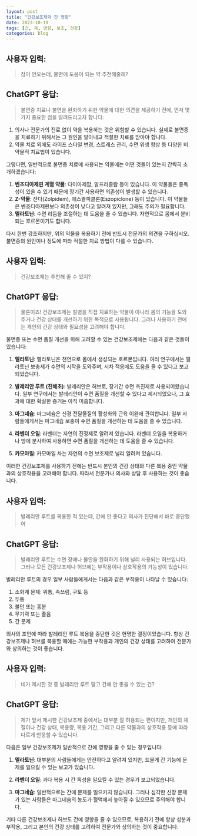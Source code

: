 ```yaml
---
layout: post
title: "건강보조제와 간 영향"
date: 2023-10-19
tags: [간, 제, 영향, 보조, 건강]
categories: blog
---
```


## 사용자 입력:
> 잠이 안오는데, 불면에 도움이 되는 약 추천해줄래?

## ChatGPT 응답:
> 불면증 치료나 불면을 완화하기 위한 약물에 대한 의견을 제공하기 전에, 먼저 몇 가지 중요한 점을 알려드리고자 합니다:

1. 의사나 전문가의 진료 없이 약을 복용하는 것은 위험할 수 있습니다. 실제로 불면증을 치료하기 위해서는 그 원인을 알아내고 적절한 치료를 받아야 합니다.
2. 약물 치료 외에도 라이프 스타일 변경, 스트레스 관리, 수면 위생 향상 등 다양한 비약물적 치료법이 있습니다.

그렇다면, 일반적으로 불면증 치료에 사용되는 약물에는 어떤 것들이 있는지 간략히 소개하겠습니다:

1. **벤조디아제핀 계열 약물**: 다이아제팜, 알프라졸람 등이 있습니다. 이 약물들은 중독성이 있을 수 있기 때문에 장기간 사용하면 의존성이 발생할 수 있습니다.
2. **Z-약물**: 잔다(Zolpidem), 에스졸피클론(Eszopiclone) 등이 있습니다. 이 약물들은 벤조디아제핀보다 의존성이 낮다고 알려져 있지만, 그래도 주의가 필요합니다.
3. **멜라토닌**: 수면 리듬을 조절하는 데 도움을 줄 수 있습니다. 자연적으로 몸에서 분비되는 호르몬이기도 합니다.

다시 한번 강조하지만, 위의 약물을 복용하기 전에 반드시 전문가의 의견을 구하십시오. 불면증의 원인이나 정도에 따라 적절한 치료 방법이 다를 수 있습니다.

## 사용자 입력:
> 건강보조제는 추천해 줄 수 있지?

## ChatGPT 응답:
> 물론이죠! 건강보조제는 질병을 직접 치료하는 약물이 아니라 몸의 기능을 도와주거나 건강 상태를 개선하기 위한 목적으로 사용됩니다. 그러나 사용하기 전에는 개인의 건강 상태와 필요성을 고려해야 합니다.

불면증 또는 수면 품질 개선을 위해 고려할 수 있는 건강보조제에는 다음과 같은 것들이 있습니다:

1. **멜라토닌**: 멜라토닌은 천연으로 몸에서 생성되는 호르몬입니다. 여러 연구에서는 멜라토닌 보충제가 수면의 시작을 도와주며, 시차 적응에도 도움을 줄 수 있다고 보고되었습니다.

2. **발레리안 루트 (진해초)**: 발레리안은 허브로, 장기간 수면 촉진제로 사용되어왔습니다. 일부 연구에서는 발레리안이 수면 품질을 개선할 수 있다고 제시되었으나, 그 효과에 대한 확실한 증거는 아직 미흡합니다.

3. **마그네슘**: 마그네슘은 신경 전달물질의 활성화와 근육 이완에 관여합니다. 일부 사람들에게서는 마그네슘 보충이 수면 품질을 개선하는 데 도움을 줄 수 있습니다.

4. **라벤더 오일**: 라벤더는 자연의 진정제로 알려져 있습니다. 라벤더 오일을 복용하거나 방에 분사하여 사용하면 수면 품질을 개선하는 데 도움을 줄 수 있습니다.

5. **카모마일**: 카모마일 차는 자연의 수면 보조제로 널리 알려져 있습니다.

이러한 건강보조제를 사용하기 전에는 반드시 본인의 건강 상태와 다른 복용 중인 약물과의 상호작용을 고려해야 합니다. 따라서 전문가나 의사와 상담 후 사용하는 것이 좋습니다.

## 사용자 입력:
> 발레리안 루트를 복용한 적 있는데, 간에 안 좋다고 의사가 진단해서 바로 중단했어

## ChatGPT 응답:
> 발레리안 루트는 수면 장애나 불안을 완화하기 위해 널리 사용되는 허브입니다. 그러나 모든 건강보조제나 허브에는 부작용이나 상호작용의 가능성이 있습니다.

발레리안 루트의 경우 일부 사람들에게서는 다음과 같은 부작용이 나타날 수 있습니다:

1. 소화계 문제: 위통, 속쓰림, 구토 등
2. 두통
3. 불안 또는 흥분
4. 무기력 또는 졸음
5. 간 문제

의사의 조언에 따라 발레리안 루트 복용을 중단한 것은 현명한 결정이었습니다. 항상 건강보조제나 허브를 복용할 때에는 가능한 부작용과 개인의 건강 상태를 고려하여 전문가와 상의하는 것이 좋습니다.

## 사용자 입력:
> 네가 제시한 것 중 발레리안 루트 말고 간에 안 좋을 수 있는 건?

## ChatGPT 응답:
> 제가 앞서 제시한 건강보조제 중에서는 대부분 잘 허용되는 편이지만, 개인의 체질이나 건강 상태, 복용량, 복용 기간, 그리고 다른 약물과의 상호작용 등에 따라 다르게 반응할 수 있습니다. 

다음은 일부 건강보조제가 일반적으로 간에 영향을 줄 수 있는 경우입니다:

1. **멜라토닌**: 대부분의 사람들에게는 안전하다고 알려져 있지만, 드물게 간 기능에 문제를 일으킬 수 있는 보고가 있습니다.

2. **라벤더 오일**: 과다 복용 시 간 독성을 일으킬 수 있는 경우가 보고되었습니다.

3. **마그네슘**: 일반적으로는 간에 문제를 일으키지 않습니다. 그러나 심각한 신장 문제가 있는 사람들은 마그네슘의 농도가 혈액에서 높아질 수 있으므로 주의해야 합니다.

기타 다른 건강보조제나 허브도 간에 영향을 줄 수 있으므로, 복용하기 전에 항상 성분과 부작용, 그리고 본인의 건강 상태를 고려하여 전문가와 상의하는 것이 중요합니다.

